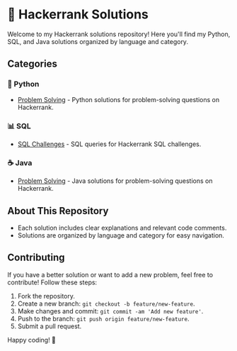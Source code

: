 # 🚀 Hackerrank Solutions

Welcome to my Hackerrank solutions repository! Here you'll find my Python, SQL, and Java solutions organized by language and category.

## Categories

### 🐍 Python
- [Problem Solving](Python/ProblemSolving/) - Python solutions for problem-solving questions on Hackerrank.

### 📊 SQL
- [SQL Challenges](SQL/) - SQL queries for Hackerrank SQL challenges.

### ☕ Java
- [Problem Solving](Java/ProblemSolving/) - Java solutions for problem-solving questions on Hackerrank.

## About This Repository
- Each solution includes clear explanations and relevant code comments.
- Solutions are organized by language and category for easy navigation.

## Contributing

If you have a better solution or want to add a new problem, feel free to contribute! Follow these steps:
1. Fork the repository.
2. Create a new branch: `git checkout -b feature/new-feature`.
3. Make changes and commit: `git commit -am 'Add new feature'`.
4. Push to the branch: `git push origin feature/new-feature`.
5. Submit a pull request.

   
Happy coding! 🚀
